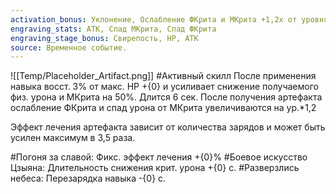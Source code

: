 ```yaml
---
activation_bonus: Уклонение, Ослабление ФКрита и МКрита +1,2х от уровня
engraving_stats: АТК, Спад МКрита, Спад ФКрита
engraving_stage_bonus: Свирепость, HP, АТК
source: Временное событие.
---
```

![[Temp/Placeholder_Artifact.png]]
#Активный скилл
После применения навыка восст. 3% от макс. HP +{0} и усиливает снижение получаемого физ. урона и МКрита на 50%. Длится 6 сек.
После получения артефакта ослабление ФКрита и спад урона от МКрита увеличиваются на ур.*1,2

Эффект лечения артефакта зависит от количества зарядов и может быть усилен максимум в 3,5 раза.

#Погоня за славой: 
Фикс. эффект лечения +{0}%
#Боевое искусство Цзыяна: 
Длительность снижения крит. урона +{0} с.
#Разверзлись небеса: 
Перезарядка навыка -{0} с.
